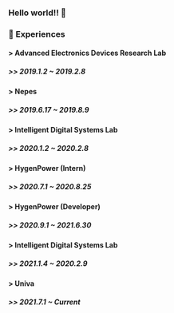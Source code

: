 ### Hello world!! 👋

### 🔭 Experiences

#### > Advanced Electronics Devices Research Lab
##### >> 2019.1.2 ~ 2019.2.8

#### > Nepes
##### >> 2019.6.17 ~ 2019.8.9

#### > Intelligent Digital Systems Lab
##### >> 2020.1.2 ~ 2020.2.8

#### > HygenPower (Intern)
##### >> 2020.7.1 ~ 2020.8.25

#### > HygenPower (Developer)
##### >> 2020.9.1 ~ 2021.6.30

#### > Intelligent Digital Systems Lab
##### >> 2021.1.4 ~ 2020.2.9

#### > Univa
##### >> 2021.7.1 ~ Current


<!--
**Tak2een/Tak2een** is a ✨ _special_ ✨ repository because its `README.md` (this file) appears on your GitHub profile.

Here are some ideas to get you started:

- 🔭 I’m currently working on ...
- 🌱 I’m currently learning ...
- 👯 I’m looking to collaborate on ...
- 🤔 I’m looking for help with ...
- 💬 Ask me about ...
- 📫 How to reach me: ...
- 😄 Pronouns: ...
- ⚡ Fun fact: ...
-->
